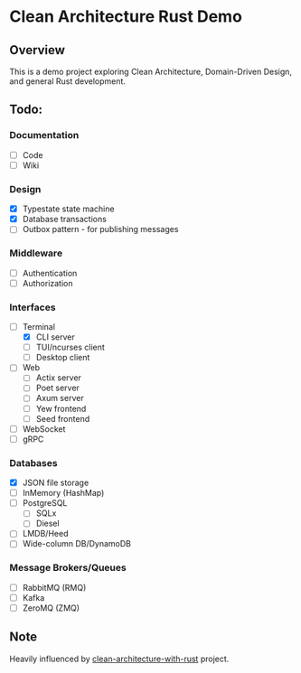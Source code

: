 # Clean Architecture Rust Demo
## Overview
This is a demo project exploring Clean Architecture, Domain-Driven Design, and
general Rust development.

## Todo:
### Documentation
- [ ] Code
- [ ] Wiki
### Design
- [x] Typestate state machine
- [x] Database transactions
- [ ] Outbox pattern - for publishing messages
### Middleware
- [ ] Authentication
- [ ] Authorization
### Interfaces
- [ ] Terminal
    - [x] CLI server
    - [ ] TUI/ncurses client
    - [ ] Desktop client
- [ ] Web
    - [ ] Actix server
    - [ ] Poet server
    - [ ] Axum server
    - [ ] Yew frontend
    - [ ] Seed frontend
- [ ] WebSocket
- [ ] gRPC
### Databases
- [x] JSON file storage
- [ ] InMemory (HashMap)
- [ ] PostgreSQL
    - [ ] SQLx
    - [ ] Diesel
- [ ] LMDB/Heed
- [ ] Wide-column DB/DynamoDB
### Message Brokers/Queues
- [ ] RabbitMQ (RMQ)
- [ ] Kafka
- [ ] ZeroMQ (ZMQ)
## Note
Heavily influenced by [clean-architecture-with-rust](https://github.com/flosse/clean-architecture-with-rust) project.
